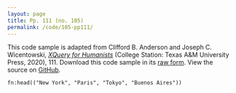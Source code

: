 ```yaml
---
layout: page
title: Pp. 111 (no. 105)
permalink: /code/105-pp111/
---
```


This code sample is adapted from Clifford B. Anderson and Joseph C. Wicentowski, 
[_XQuery for Humanists_](/) (College Station: Texas A&M University Press, 2020), 111. 
Download this code sample in its [raw form](/code/105-pp111/105-pp111.xq).
View the source on [GitHub](https://github.com/coding4humanists/xquery4humanists/blob/release/code/105-pp111/105-pp111.xq).

```xquery
fn:head(("New York", "Paris", "Tokyo", "Buenos Aires"))
```  
